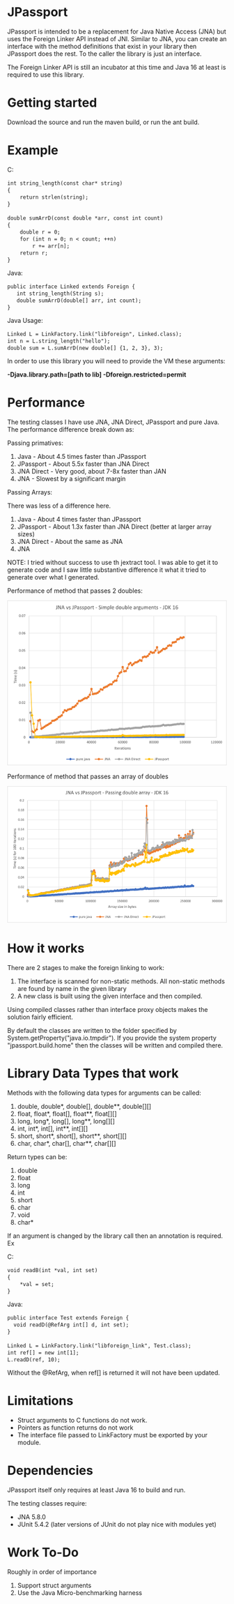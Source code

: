 # JPassport

JPassport is intended to be a replacement for Java Native Access (JNA) but uses the Foreign Linker API instead of JNI. 
Similar to JNA, you can create an interface with the method definitions that exist in your library then JPassport does 
the rest. To the caller the library is just an interface.

The Foreign Linker API is still an incubator at this time and Java 16 at least is required to use this library.

# Getting started

Download the source and run the maven build, or run the ant build.

# Example

C:
```
int string_length(const char* string)
{
    return strlen(string);
}

double sumArrD(const double *arr, const int count)
{
    double r = 0;
    for (int n = 0; n < count; ++n)
        r += arr[n];
    return r;
}
```

Java:
```
public interface Linked extends Foreign {
   int string_length(String s);
   double sumArrD(double[] arr, int count);
}
```
Java Usage:
```
Linked L = LinkFactory.link("libforeign", Linked.class);
int n = L.string_length("hello");
double sum = L.sumArrD(new double[] {1, 2, 3}, 3);
```

In order to use this library you will need to provide the VM these arguments:

__-Djava.library.path=[path to lib] -Dforeign.restricted=permit__

# Performance
The testing classes I have use JNA, JNA Direct, JPassport and pure Java. The performance difference break down as:

Passing primatives: 
1. Java - About 4.5 times faster than JPassport
2. JPassport - About 5.5x faster than JNA Direct
3. JNA Direct - Very good, about 7-8x faster than JAN
4. JNA - Slowest by a significant margin

Passing Arrays:

There was less of a difference here.
1. Java - About 4 times faster than JPassport
2. JPassport - About 1.3x faster than JNA Direct (better at larger array sizes)
3. JNA Direct - About the same as JNA
4. JNA

NOTE: I tried without success to use th jextract tool. I was able to get it to generate code and I saw little substantive difference it what it tried to generate over what I generated.

Performance of method that passes 2 doubles:

![primative performance](passing_doubles.png)

Performance of method that passes an array of doubles

![array performance](passing_double_arr.png)


# How it works

There are 2 stages to make the foreign linking to work:

1. The interface is scanned for non-static methods. All non-static methods are found by name in the given library
2. A new class is built using the given interface and then compiled.

Using compiled classes rather than interface proxy objects makes the solution fairly efficient.

By default the classes are written to the folder specified by System.getProperty("java.io.tmpdir").
If you provide the system property "jpassport.build.home" then the classes will be written and
compiled there.

# Library Data Types that work

Methods with the following data types for arguments can be called:
1. double, double*, double[], double**, double[][]
2. float, float*, float[], float**, float[][]
3. long, long*, long[], long**, long[][]
4. int, int*, int[], int**, int[][]
5. short, short*, short[], short**, short[][]
6. char, char*, char[], char**, char[][]

Return types can be:
1. double
2. float
3. long
4. int
5. short
6. char
7. void
8. char*

If an argument is changed by the library call then an annotation is required. Ex

C:
```
void readB(int *val, int set)
{
    *val = set;
}
```

Java:
```
public interface Test extends Foreign {
  void readD(@RefArg int[] d, int set);
}

Linked L = LinkFactory.link("libforeign_link", Test.class);
int ref[] = new int[1];
L.readD(ref, 10);
```

Without the @RefArg, when ref[] is returned it will not have been updated.

# Limitations

* Struct arguments to C functions do not work.
* Pointers as function returns do not work
* The interface file passed to LinkFactory must be exported by your module.

# Dependencies

JPassport itself only requires at least Java 16 to build and run.

The testing classes require:

* JNA 5.8.0
* JUnit 5.4.2 (later versions of JUnit do not play nice with modules yet)

# Work To-Do
Roughly in order of importance

1. Support struct arguments 
2. Use the Java Micro-benchmarking harness
